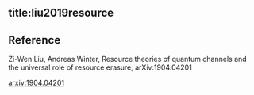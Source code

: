 title:liu2019resource
---

## Reference

Zi-Wen Liu, Andreas Winter, Resource theories of quantum channels and the universal role of resource erasure, arXiv:1904.04201


[arxiv:1904.04201](https://arxiv.org/abs/1904.04201)


